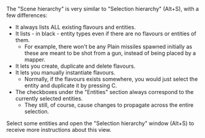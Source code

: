 The "Scene hierarchy" is very similar to "Selection hierarchy" (Alt+S),
with a few differences:

- It always lists ALL existing flavours and entities.
- It lists - in black - entity types even if there are no flavours or entities of them.
	- For example, there won't be any Plain missiles spawned initially
	  as these are meant to be shot from a gun, instead of being placed by a mapper.
- It lets you create, duplicate and delete flavours.
- It lets you manually instantiate flavours.
	- Normally, if the flavours exists somewhere, you would just select the entity 
	  and duplicate it by pressing C.
- The checkboxes under the "Entities" section always correspond to the currently selected entities.
	- They still, of course, cause changes to propagate across the entire selection.

Select some entities and open the "Selection hierarchy" window (Alt+S)
to receive more instructions about this view.
